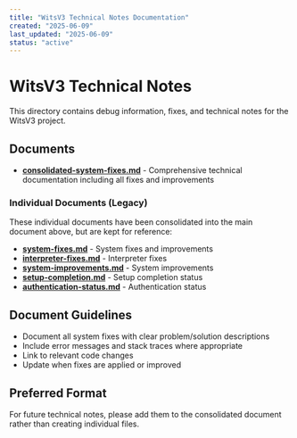 ```yaml
---
title: "WitsV3 Technical Notes Documentation"
created: "2025-06-09"
last_updated: "2025-06-09"
status: "active"
---
```

# WitsV3 Technical Notes

This directory contains debug information, fixes, and technical notes for the WitsV3 project.

## Documents

- **[consolidated-system-fixes.md](consolidated-system-fixes.md)** - Comprehensive technical documentation including all fixes and improvements

### Individual Documents (Legacy)

These individual documents have been consolidated into the main document above, but are kept for reference:

- **[system-fixes.md](system-fixes.md)** - System fixes and improvements
- **[interpreter-fixes.md](interpreter-fixes.md)** - Interpreter fixes
- **[system-improvements.md](system-improvements.md)** - System improvements
- **[setup-completion.md](setup-completion.md)** - Setup completion status
- **[authentication-status.md](authentication-status.md)** - Authentication status

## Document Guidelines

- Document all system fixes with clear problem/solution descriptions
- Include error messages and stack traces where appropriate
- Link to relevant code changes
- Update when fixes are applied or improved

## Preferred Format

For future technical notes, please add them to the consolidated document rather than creating individual files.
